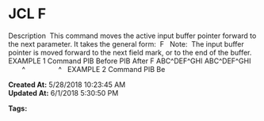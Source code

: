 # JCL F

Description  This command moves the active input buffer pointer forward to the next parameter. It takes the general form:  F   Note:  The input buffer pointer is moved forward to the next field mark, or to the end of the buffer.   EXAMPLE 1 Command PIB Before PIB After F ABC^DEF^GHI ABC^DEF^GHI          ^                 ^   EXAMPLE 2 Command PIB Be  

**Created At:** 5/28/2018 10:23:45 AM  
**Updated At:** 6/1/2018 5:30:50 PM  

**Tags:**
<badge text='buffer' vertical='middle' />
<badge text='jcl' vertical='middle' />
